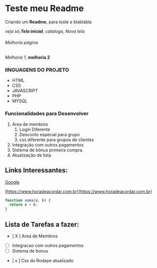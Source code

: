 # Teste meu Readme

Criando um **Readme**, para *teste* e blablabla

_veja só,**Tela inicial**, catalogo, Nova tela_

###### Melhoria página

_Melhoria 1_, __melhoria 2__

### lINGUAGENS DO PROJETO

* HTML
* CSS
* JAVASCRIPT
* PHP
* MYSQL

### Funcionalidades para Desenvolver

1. Área de membros
	1. Login Diferente
	2. Desconto especial para grupo
	3. css diferente para grupos de clientes
2. Integração com outros pagamentos
3. Sistema de bônus primeira compra.
4. Atualização de lista

## Links Interessantes:

[Google](https://www.google.com)

[https://www.horadeacordar.com.br](https://www.horadeacordar.com.br)

```javascript
function soma(a, b) {
  return a + b;
}
```

## Lista de Tarefas a fazer:

- [ X ] Area de Membros
- [ ] Integracao com outros pagamentos
- [ ] Sistema de bonus
- [ x ] Css do Rodape atualizado

